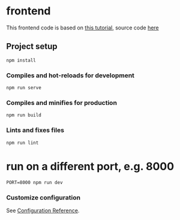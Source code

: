 # frontend

This frontend code is based on [this tutorial](https://www.bezkoder.com/vue-3-authentication-jwt/), source code [here](https://github.com/bezkoder/vue-3-authentication-jwt)

## Project setup
```
npm install
```

### Compiles and hot-reloads for development
```
npm run serve
```

### Compiles and minifies for production
```
npm run build
```

### Lints and fixes files
```
npm run lint
```

# run on a different port, e.g. 8000
```
PORT=8000 npm run dev
```

### Customize configuration
See [Configuration Reference](https://cli.vuejs.org/config/).
